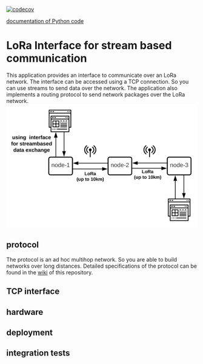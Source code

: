 [![codecov](https://codecov.io/gh/marv1913/lora_multihop/branch/master/graph/badge.svg?token=Q0JEUCJ9ZS)](https://codecov.io/gh/marv1913/lora_multihop)

[documentation of Python code](https://marv1913.github.io/lora_multihop/index.html)

# LoRa Interface for stream based communication
This application provides an interface to communicate over an LoRa network. The interface can be accessed using a TCP connection. So you can use streams to send data over the network. The application also implements a routing protocol to send network packages over the LoRa network. 
<img src="https://raw.githubusercontent.com/marv1913/lora_multihop/master/overview.svg">
## protocol
The protocol is an ad hoc multihop network. So you are able to build networks over long distances. Detailed specifications of the protocol can be found in the [wiki](https://github.com/marv1913/lora_multihop/wiki) of this repository.
## TCP interface
## hardware
## deployment
## integration tests



